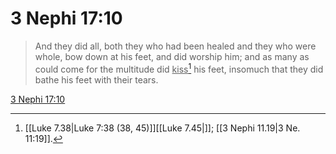 # 3 Nephi 17:10

> And they did all, both they who had been healed and they who were whole, bow down at his feet, and did worship him; and as many as could come for the multitude did <u>kiss</u>[^a] his feet, insomuch that they did bathe his feet with their tears.

[3 Nephi 17:10](https://www.churchofjesuschrist.org/study/scriptures/bofm/3-ne/17?lang=eng&id=p10#p10)


[^a]: [[Luke 7.38|Luke 7:38 (38, 45)]][[Luke 7.45|]]; [[3 Nephi 11.19|3 Ne. 11:19]].  

